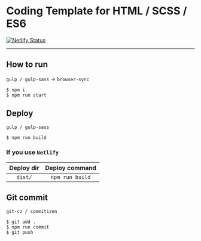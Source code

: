 # Coding Template for HTML / SCSS / ES6

[![Netlify Status](https://api.netlify.com/api/v1/badges/8355ba17-5fbc-461e-a5c6-7c8a5fda8481/deploy-status)](https://app.netlify.com/sites/coding-template/deploys)

---

## How to run

`gulp / gulp-sass` → `browser-sync`

```
$ npm i
$ npm run start
```

## Deploy

`gulp / gulp-sass`

```
$ npm run build
```

### If you use `Netlify`

| Deploy dir | Deploy command |
|:---:|:---:|
| `dist/` | `npm run build` |


## Git commit

`git-cz / commitizen`

```
$ git add .
$ npm run commit
$ git push
````
